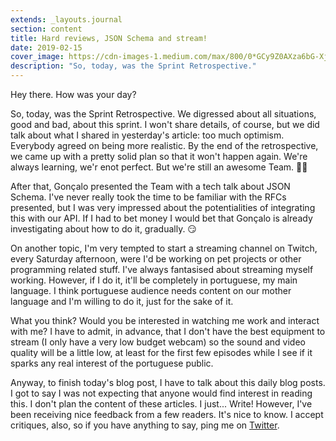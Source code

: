 ```yaml
---
extends: _layouts.journal
section: content
title: Hard reviews, JSON Schema and stream!
date: 2019-02-15
cover_image: https://cdn-images-1.medium.com/max/800/0*GCy9Z0AXza6bG-Xj
description: "So, today, was the Sprint Retrospective."
---
```


Hey there. How was your day?

So, today, was the Sprint Retrospective. We digressed about all situations, good and bad, about this sprint. I won't share details, of course, but we did talk about what I shared in yesterday's article: too much optimism. Everybody agreed on being more realistic. By the end of the retrospective, we came up with a pretty solid plan so that it won't happen again. We're always learning, we'r enot perfect. But we're still an awesome Team. 🐱‍🏍

After that, Gonçalo presented the Team with a tech talk about JSON Schema. I've never really took the time to be familiar with the RFCs presented, but I was very impressed about the potentialities of integrating this with our API. If I had to bet money I would bet that Gonçalo is already investigating about how to do it, gradually. 😏

On another topic, I'm very tempted to start a streaming channel on Twitch, every Saturday afternoon, were I'd be working on pet projects or other programming related stuff. I've always fantasised about streaming myself working. However, if I do it, it'll be completely in portuguese, my main language. I think portuguese audience needs content on our mother language and I'm willing to do it, just for the sake of it. 

What you think? Would you be interested in watching me work and interact with me? I have to admit, in advance, that I don't have the best equipment to stream (I only have a very low budget webcam) so the sound and video quality will be a little low, at least for the first few episodes while I see if it sparks any real interest of the portuguese public.

Anyway, to finish today's blog post, I have to talk about this daily blog posts. I got to say I was not expecting that anyone would find interest in reading this. I don't plan the content of these articles. I just... Write! However, I've been receiving nice feedback from a few readers. It's nice to know. I accept critiques, also, so if you have anything to say, ping me on [Twitter](https://twitter.com/josepostiga).
